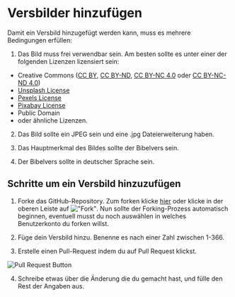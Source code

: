# Versbilder hinzufügen

Damit ein Versbild hinzugefügt werden kann, muss es mehrere Bedingungen erfüllen:

1. Das Bild muss frei verwendbar sein.
Am besten sollte es unter einer der folgenden Lizenzen lizensiert sein:
- Creative Commons ([CC BY](https://creativecommons.org/licenses/by/4.0/), [CC BY-ND](https://creativecommons.org/licenses/by-nd/4.0/), [CC BY-NC 4.0](https://creativecommons.org/licenses/by-nc/4.0/) oder [CC BY-NC-ND 4.0](https://creativecommons.org/licenses/by-nc-nd/4.0/))
- [Unsplash License](https://unsplash.com/license)
- [Pexels License](https://www.pexels.com/license)
- [Pixabay License](https://pixabay.com/de/service/license/)
- Public Domain
- oder ähnliche Lizenzen.

2. Das Bild sollte ein JPEG sein und eine .jpg Dateierweiterung haben.

3. Das Hauptmerkmal des Bildes sollte der Bibelvers sein.

4. Der Bibelvers sollte in deutscher Sprache sein.

## Schritte um ein Versbild hinzuzufügen
1. Forke das GitHub-Repository. Zum forken klicke [hier](https://github.com/awesomebible/verse/fork) oder klicke in der oberen Leiste auf !["Fork"](https://user-images.githubusercontent.com/42138517/98120435-3bb82a00-1eae-11eb-8276-0f17b5457a23.png). Nun sollte der Forking-Prozess automatisch beginnen, eventuell musst du noch auswählen in welches Benutzerkonto du forken willst.

2. Füge dein Versbild hinzu. Benenne es nach einer Zahl zwischen 1-366.

3. Erstelle einen Pull-Request indem du auf Pull Request klickst.

![Pull Request Button](https://user-images.githubusercontent.com/42138517/98121291-65be1c00-1eaf-11eb-9946-86afd49dfaba.png)

4. Schreibe etwas über die Änderung die du gemacht hast, und fülle den Rest der Angaben aus.
